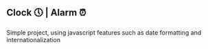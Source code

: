 ## Clock 🕔 | Alarm ⏰

<p>Simple project, using javascript features such as date formatting and internationalization</p>

